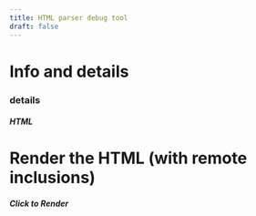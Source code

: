 ```yaml
---
title: HTML parser debug tool
draft: false
---
```


# Info and details
### details

##### HTML

# Render the HTML (with remote inclusions)
##### Click to Render

<script src="/js/global.js"></script>
<script src="/js/debug.js"></script>
<script src="/js/indent.js"></script>
<script>
$(document).ready(function() {
    debugHTML();
    // this include a new javascript: prettify.js
});
</script>
